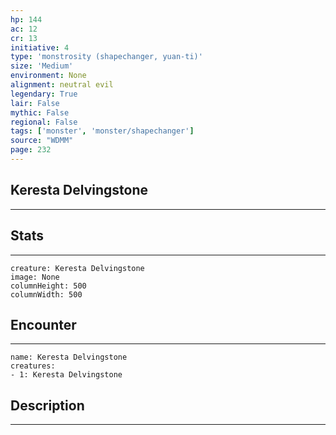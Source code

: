 ```yaml
---
hp: 144
ac: 12
cr: 13
initiative: 4
type: 'monstrosity (shapechanger, yuan-ti)'    
size: 'Medium'
environment: None
alignment: neutral evil
legendary: True
lair: False
mythic: False
regional: False
tags: ['monster', 'monster/shapechanger']
source: "WDMM"
page: 232
---
```


## Keresta Delvingstone
---



## Stats
---

```statblock
creature: Keresta Delvingstone
image: None
columnHeight: 500
columnWidth: 500
```

## Encounter
---

```encounter-table
name: Keresta Delvingstone
creatures:
- 1: Keresta Delvingstone
```

## Description
---




